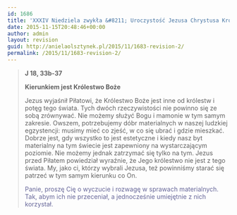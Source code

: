 ```yaml
---
id: 1686
title: 'XXXIV Niedziela zwykła &#8211; Uroczystość Jezusa Chrystusa Króla Wszechświata'
date: 2015-11-15T20:48:46+00:00
author: admin
layout: revision
guid: http://anielaolsztynek.pl/2015/11/1683-revision-2/
permalink: /2015/11/1683-revision-2/
---
```

> **J 18, 33b-37**
> 
> **Kierunkiem jest Królestwo Boże**
> 
> Jezus wyjaśnił Piłatowi, że Królestwo Boże jest inne od królestw i potęg tego świata. Tych dwóch rzeczywistości nie powinno się ze sobą zrównywać. Nie możemy służyć Bogu i mamonie w tym samym zakresie. Owszem, potrzebujemy dóbr materialnych w naszej ludzkiej egzystencji: musimy mieć co zjeść, w co się ubrać i gdzie mieszkać. Dobrze jest, gdy wszystko to jest estetyczne i kiedy nasz byt materialny na tym świecie jest zapewniony na wystarczającym poziomie. Nie możemy jednak zatrzymać się tylko na tym. Jezus przed Piłatem powiedział wyraźnie, że Jego królestwo nie jest z tego świata. My, jako ci, którzy wybrali Jezusa, też powinniśmy starać się patrzeć w tym samym kierunku co On.
> 
> <span style="color: #666699;">Panie, proszę Cię o wyczucie i rozwagę w sprawach materialnych. Tak, abym ich nie przeceniał, a jednocześnie umiejętnie z nich korzystał.</span>